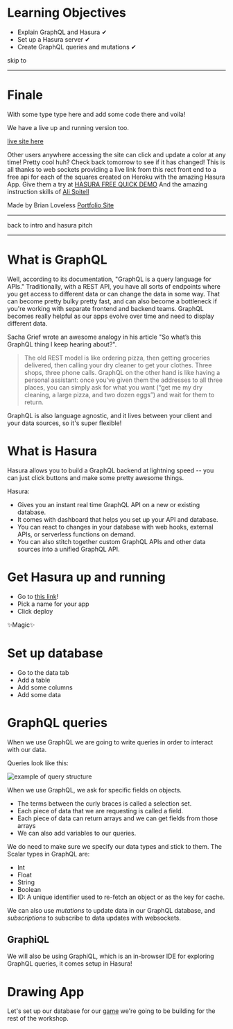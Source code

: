 
# Learning Objectives

* Explain GraphQL and Hasura ✔
* Set up a Hasura server ✔
* Create GraphQL queries and mutations ✔

skip to
*****

# Finale

With some type type here and add some code there and voila!

We have a live up and running version too.

[live site here](https://brianlovega.github.io/hasura-tutorial/)

Other users anywhere accessing the site can click and update a color at any time!
Pretty cool huh?
Check back tomorrow to see if it has changed!
This is all thanks to web sockets providing a live link from this rect front end to a free api for each of the squares created on Heroku with the amazing Hasura App. Give them a try at [HASURA FREE QUICK DEMO](https://docs.hasura.io/1.0/graphql/manual/getting-started/heroku-simple.html) And the amazing instruction skills of [Ali Spitell](https://hasura.io/community/hasura-realtime-graphql-workshop-with-ali)

Made by Brian Loveless [Portfolio Site](https://brianlovega.github.io/portfolio-improvements/)

*****

back to intro and hasura pitch

*****

# What is GraphQL

Well, according to its documentation, "GraphQL is a query language for APIs." Traditionally, with a REST API, you have all sorts of endpoints where you get access to different data or can change the data in some way. That can become pretty bulky pretty fast, and can also become a bottleneck if you're working with separate frontend and backend teams. GraphQL becomes really helpful as our apps evolve over time and need to display different data.

Sacha Grief wrote an awesome analogy in his article "So what’s this GraphQL thing I keep hearing about?".

> The old REST model is like ordering pizza, then getting groceries delivered, then calling your dry cleaner to get your clothes. Three shops, three phone calls.
> GraphQL on the other hand is like having a personal assistant: once you’ve given them the addresses to all three places, you can simply ask for what you want (“get me my dry cleaning, a large pizza, and two dozen eggs”) and wait for them to return.

GraphQL is also language agnostic, and it lives between your client and your data sources, so it's super flexible!

# What is Hasura

Hasura allows you to build a GraphQL backend at lightning speed -- you can just click buttons and make some pretty awesome things.

Hasura:

* Gives you an instant real time GraphQL API on a new or existing database.
* It comes with dashboard that helps you set up your API and database.
* You can react to changes in your database with web hooks, external APIs, or serverless functions on demand.
* You can also stitch together custom GraphQL APIs and other data sources into a unified GraphQL API.

# Get Hasura up and running

* Go to [this link](https://dashboard.heroku.com/new?button-url=https%3A%2F%2Fdocs.hasura.io%2F1.0%2Fgraphql%2Fmanual%2Fgetting-started%2Fheroku-simple.html&template=https%3A%2F%2Fgithub.com%2Fhasura%2Fgraphql-engine-heroku)!
* Pick a name for your app
* Click deploy

✨Magic✨

# Set up database

* Go to the data tab
* Add a table
* Add some columns
* Add some data

# GraphQL queries

When we use GraphQL we are going to write queries in order to interact with our data.

Queries look like this:

![example of query structure](https://miro.medium.com/max/3808/1*gLgBpni39kqad9C4QDOCVQ.png)

When we use GraphQL, we ask for specific fields on objects.

* The terms between the curly braces is called a selection set.
* Each piece of data that we are requesting is called a field.
* Each piece of data can return arrays and we can get fields from those arrays
* We can also add variables to our queries.

We do need to make sure we specify our data types and stick to them. The Scalar types in GraphQL are:

* Int
* Float
* String
* Boolean
* ID: A unique identifier used to re-fetch an object or as the key for cache.

We can also use *mutations* to update data in our GraphQL database, and *subscriptions* to subscribe to data updates with websockets.

## GraphiQL

We will also be using GraphiQL, which is an in-browser IDE for exploring GraphQL queries, it comes setup in Hasura!

# Drawing App

Let's set up our database for our [game]( https://quizzical-mclean-87c84c.netlify.com/) we're going to be building for the rest of the workshop.
